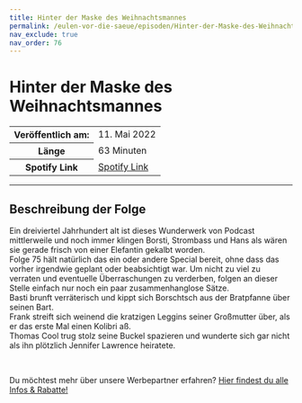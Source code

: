 ```yaml
---
title: Hinter der Maske des Weihnachtsmannes
permalink: /eulen-vor-die-saeue/episoden/Hinter-der-Maske-des-Weihnachtsmannes
nav_exclude: true
nav_order: 76
---
```


# Hinter der Maske des Weihnachtsmannes
<table class="resp-table dcf-table dcf-table-responsive dcf-table-bordered dcf-table-striped dcf-w-100%">
                    <tbody>
                        <tr>
                            <th scope="row">Veröffentlich am:</th>
                            <td data-label="Veröffentlich am:">11. Mai 2022</td>
                        </tr>
                        <tr>
                            <th scope="row">Länge </th>
                            <td data-label="Länge ">63 Minuten</td>
                        </tr><tr>
                                <th scope="row">Spotify Link</th>
                                <td data-label="Spotify Link"><a href="https://open.spotify.com/episode/48cKLg5Tz8vJjRneC4bMjp">Spotify Link</a></td>
                            </tr></tbody>
                </table>

***

## Beschreibung der Folge

<div>
<p>Ein dreiviertel Jahrhundert alt ist dieses Wunderwerk von Podcast mittlerweile und noch immer klingen Borsti, Strombass und Hans als wären sie gerade frisch von einer Elefantin gekalbt worden. <br/>Folge 75 hält natürlich das ein oder andere Special bereit, ohne dass das vorher irgendwie geplant oder beabsichtigt war. Um nicht zu viel zu verraten und eventuelle Überraschungen zu verderben, folgen an dieser Stelle einfach nur noch ein paar zusammenhanglose Sätze. <br/>Basti brunft verräterisch und kippt sich Borschtsch aus der Bratpfanne über seinen Bart.<br/>Frank streift sich weinend die kratzigen Leggins seiner Großmutter über, als er das erste Mal einen Kolibri aß.<br/>Thomas Cool trug stolz seine Buckel spazieren und wunderte sich gar nicht als ihn plötzlich Jennifer Lawrence heiratete.</p><br/><p>Du möchtest mehr über unsere Werbepartner erfahren? <a href="https://linktr.ee/EulenvordieSaeue" rel="nofollow">Hier findest du alle Infos &amp; Rabatte!</a></p>  
</div>

